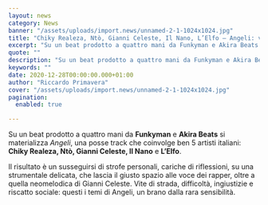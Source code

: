 ```yaml
---
layout: news
category: News
banner: "/assets/uploads/import.news/unnamed-2-1-1024x1024.jpg"
title: "Chiky Realeza, Ntò, Gianni Celeste, Il Nano, L’Elfo – Angeli: video"
excerpt: "Su un beat prodotto a quattro mani da Funkyman e Akira Beats si materializza Angeli, una posse track che coinvolge ben 5 artisti italiani: Chiky Realeza, Ntò, Gianni Celeste, Il Nano e L’Elfo. Il risultato è un susseguirsi di strofe personali, cariche di riflessioni, su una strumentale delicata, che lascia il giusto spazio alle voce [&hellip"
quote: ""
description: "Su un beat prodotto a quattro mani da Funkyman e Akira Beats si materializza Angeli, una posse track che coinvolge ben 5 artisti italiani: Chiky Realeza, Ntò, Gianni Celeste, Il Nano e L’Elfo. Il risultato è un susseguirsi di strofe personali, cariche di riflessioni, su una strumentale delicata, che lascia il giusto spazio alle voce [&hellip"
keywords: ""
date: 2020-12-28T00:00:00.000+01:00
author: "Riccardo Primavera"
cover: "/assets/uploads/import.news/unnamed-2-1-1024x1024.jpg"
pagination:
  enabled: true

---
```


Su un beat prodotto a quattro mani da **Funkyman** e **Akira Beats** si materializza _Angeli_, una posse track che coinvolge ben 5 artisti italiani: **Chiky Realeza, Ntò, Gianni Celeste, Il Nano** e **L’Elfo**.

Il risultato è un susseguirsi di strofe personali, cariche di riflessioni, su una strumentale delicata, che lascia il giusto spazio alle voce dei rapper, oltre a quella neomelodica di Gianni Celeste. Vite di strada, difficoltà, ingiustizie e riscatto sociale: questi i temi di Angeli, un brano dalla rara sensibilità.